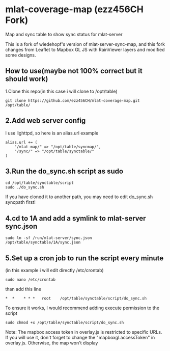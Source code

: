# mlat-coverage-map (ezz456CH Fork)
Map and sync table to show sync status for mlat-server

This is a fork of wiedehopf's version of mlat-server-sync-map, 
and this fork changes from Leaflet to Mapbox GL JS with RainViewer layers and modified some designs.

## How to use(maybe not 100% correct but it should work)

1.Clone this repo(in this case i will clone to /opt/table)

```
git clone https://github.com/ezz456CH/mlat-coverage-map.git /opt/table/
```

## 2.Add web server config

I use lighttpd, so here is an alias.url example

```
alias.url += (
    "/mlat-map/" => "/opt/table/syncmap/",
    "/sync/" => "/opt/table/synctable/"
)
```

## 3.Run the do_sync.sh script as sudo

```
cd /opt/table/synctable/script
sudo ./do_sync.sh
```

If you have cloned it to another path, you may need to edit do_sync.sh syncpath first!

## 4.cd to 1A and add a symlink to mlat-server sync.json

```
sudo ln -sf /run/mlat-server/sync.json /opt/table/synctable/1A/sync.json
```

## 5.Set up a cron job to run the script every minute

(in this example i will edit directly /etc/crontab)

```
sudo nano /etc/crontab
```

than add this line

```
*  *    * * *   root    /opt/table/synctable/script/do_sync.sh
```

To ensure it works, I would recommend adding execute permission to the script

```
sudo chmod +x /opt/table/synctable/script/do_sync.sh
```

Note: The mapbox access token in overlay.js is restricted to specific URLs. If you will use it, don't forget to change the "mapboxgl.accessToken" in overlay.js. Otherwise, the map won't display